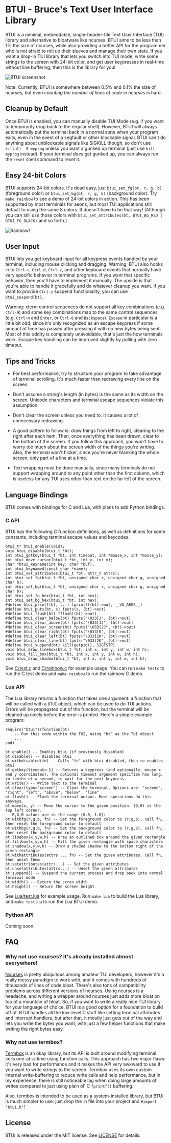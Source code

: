 # BTUI - Bruce's Text User Interface Library

BTUI is a minimal, embeddable, single-header-file Text User Interface (TUI)
library and alternative to bloatware like ncurses. BTUI aims to be less than 1%
the size of ncurses, while also providing a better API for the programmer who
is not afraid to roll up their sleeves and manage their own state. If you want
a drop-in TUI library that lets you switch into TUI mode, write some strings to
the screen with 24-bit color, and get user keypresses in real-time without line
buffering, then this is the library for you!

![BTUI screenshot](btui.png)

Note: Currently, BTUI is somewhere between 0.5% and 0.1% the size of ncurses,
but even *counting the number of lines of code in ncurses* is hard.

## Cleanup by Default

Once BTUI is enabled, you can manually disable TUI Mode (e.g. if you want to
temporarily drop back to the regular shell). However, BTUI will always
automatically put the terminal back in a normal state when your program exits,
even in the event of a segfault or other blockable signal. BTUI can't do
anything about unblockable signals like SIGKILL though, so don't use `killall
-9 myprog` unless you want a gunked up terminal (just use `kill myprog`
instead). If your terminal *does* get gunked up, you can always run the `reset`
shell command to reset it.

## Easy 24-bit Colors

BTUI supports 24-bit colors. It's dead easy, just `btui_set_fg(bt, r, g, b)`
(foreground color) or `btui_set_bg(bt, r, g, b)` (background color). Try `make
rainbow` to see a demo of 24-bit colors in action. This has been supported by
most terminals for aeons, but most TUI applications still default to using the
same 8 colors. It doesn't have to be that way! (Although you can still use
those colors with `btui_set_attributes(bt, BTUI_BG_RED | BTUI_FG_BLACK)` and so
forth.)

![Rainbow!](rainbow.png)

## User Input

BTUI lets you get keyboard input for all keypress events handled by your
terminal, including mouse clicking and dragging. Warning: BTUI also hooks in to
`Ctrl-c`, `Ctrl-d`, `Ctrl-z`, and other keyboard events that normally have very
specific behavior in terminal programs. If you want that specific behavior,
then you'll have to implement it manually. The upside is that you're able to
handle it gracefully and do whatever cleanup you want. If you want to provide
`Ctrl-z` suspend functionality, you can use `btui_suspend(bt)`.

Warning: xterm control sequences do not support all key combinations (e.g.
`Ctrl-9`) and some key combinations map to the same control sequences (e.g.
`Ctrl-m` and `Enter`, or `Ctrl-8` and `Backspace`). `Escape` in particular is a
little bit odd, since it's only recognized as an escape keypress if some amount
of time has passed after pressing it with no new bytes being sent. Most of this
oddity is completely unavoidable, that's just the how terminals work. Escape
key handling can be improved slightly by polling with zero timeout.

## Tips and Tricks

* For best performance, try to structure your program to take advantage of
  terminal scrolling. It's much faster than redrawing every line on the screen.

* Don't assume a string's length (in bytes) is the same as its width on the
  screen. Unicode characters and terminal escape sequences violate this
  assumption.

* Don't clear the screen unless you need to. It causes a lot of unnecessary
  redrawing.

* A good pattern to follow is: draw things from left to right, clearing to the
  right after each item. Then, once everything has been drawn, clear to the
  bottom of the screen. If you follow this approach, you won't have to worry
  too much about the screen width of the things you're writing. Also, the
  terminal won't flicker, since you're never blanking the whole screen, only
  part of a line at a time.

* Text wrapping must be done manually, since many terminals do not support
  wrapping around to any point other than the first column, which is useless
  for any TUI uses other than text on the far left of the screen.

## Language Bindings

BTUI comes with bindings for C and Lua, with plans to add Python bindings.

### C API

BTUI has the following C function definitions, as well as definitions for some
constants, including terminal escape values and keycodes.

    btui_t* btui_enable(void);
    void btui_disable(btui_t *bt);
    int btui_getkey(btui_t *bt, int timeout, int *mouse_x, int *mouse_y);
    int btui_move_cursor(btui_t *bt, int x, int y);
    char *btui_keyname(int key, char *buf);
    int btui_keynamed(const char *name);
    int btui_set_attributes(btui_t *bt, attr_t attrs);
    int btui_set_fg(btui_t *bt, unsigned char r, unsigned char g, unsigned char b);
    int btui_set_bg(btui_t *bt, unsigned char r, unsigned char g, unsigned char b);
    int btui_set_fg_hex(btui_t *bt, int hex);
    int btui_set_bg_hex(btui_t *bt, int hex);
    #define btui_printf(bt, ...) fprintf((bt)->out, __VA_ARGS__)
    #define btui_puts(bt, s) fputs(s, (bt)->out)
    #define btui_flush(bt) fflush((bt)->out)
    #define btui_clear_below(bt) fputs("\033[J", (bt)->out)
    #define btui_clear_above(bt) fputs("\033[1J", (bt)->out)
    #define btui_clear_screen(bt) fputs("\033[2J", (bt)->out)
    #define btui_clear_right(bt) fputs("\033[K", (bt)->out)
    #define btui_clear_left(bt) fputs("\033[1K", (bt)->out)
    #define btui_clear_line(bt) fputs("\033[2K", (bt)->out)
    #define btui_suspend(bt) kill(getpid(), SIGTSTP)
    void btui_draw_linebox(btui_t *bt, int x, int y, int w, int h);
    void btui_fill_box(btui_t *bt, int x, int y, int w, int h);
    void btui_draw_shadow(btui_t *bt, int x, int y, int w, int h);

See [C/test.c](C/test.c) and [C/rainbow.c](C/rainbow.c) for example usage. You
can run `make testc` to run the C test demo and `make rainbow` to run the
rainbow C demo.

### Lua API

The Lua library returns a function that takes one argument: a function that will
be called with a `BTUI` object, which can be used to do TUI actions. Errors will
be propagated out of the function, but the terminal will be cleaned up nicely
before the error is printed. Here's a simple example program:

    require("btui")(function(bt)
        -- Run this code within the TUI, using "bt" as the TUI object
        ...
    end)

    bt:enable() -- Enables btui (if previously disabled)
    bt:disable() -- Disables btui
    bt:withdisabled(fn) -- Calls "fn" with btui disabled, then re-enables btui
    bt:getkey(timeout=-1) -- Returns a keypress (and optionally, mouse x and y coordinates). The optional timeout argument specifies how long, in tenths of a second, to wait for the next keypress.
    bt:write() -- Write text to the terminal
    bt:clear(type="screen") -- Clear the terminal. Options are: "screen", "right", "left", "above", "below", "line"
    bt:flush() -- Flush the terminal output. Most operations do this anyways.
    bt:move(x, y) -- Move the cursor to the given position. (0,0) is the top left corner.
    -- R,G,B values are in the range [0.0, 1.0]:
    bt:withfg(r,g,b, fn) -- Set the foreground color to (r,g,b), call fn, then reset the foreground color to default
    bt:withbg(r,g,b, fn) -- Set the background color to (r,g,b), call fn, then reset the background color to default
    bt:linebox(x,y,w,h) -- Draw an outlined box around the given rectangle
    bt:fillbox(x,y,w,h) -- Fill the given rectangle with space characters
    bt:shadow(x,y,w,h) -- Draw a shaded shadow to the bottom right of the given rectangle
    bt:withattributes(attrs..., fn) -- Set the given attributes, call fn, then unset them
    bt:setattributes(attrs...) -- Set the given attributes
    bt:unsetattributes(attrs...) -- Unset the given attributes
    bt:suspend() -- Suspend the current process and drop back into normal terminal mode
    bt:width() -- Return the scren width
    bt:height() -- Return the screen height

See [Lua/test.lua](Lua/test.lua) for example usage. Run `make lua` to build the
Lua library, and `make testlua` to run the Lua BTUI demo.

### Python API

Coming soon.

## FAQ

### Why not use ncurses? It's already installed almost everywhere!

[Ncurses](https://invisible-island.net/ncurses/) is pretty ubiquitous among
amateur TUI developers, however it's a really messy paradigm to work with, and
it comes with hundreds of thousands of lines of code bloat. There's also tons
of compatibility problems across different versions of ncurses. Using ncurses
is a headache, and writing a wrapper around ncurses just adds more bloat on top
of a mountain of bloat. So, if you want to write a really nice TUI library for
your language of choice, BTUI is a good option for a foundation to build off
of. BTUI handles all the low-level C stuff like setting terminal attributes and
interrupt handlers, but after that, it mostly just gets out of the way and lets
you write the bytes you want, with just a few helper functions that make
writing the right bytes easy.

### Why not use termbox?

[Termbox](https://github.com/nsf/termbox) is an okay library, but its API is
built around modifying terminal cells one-at-a-time using function calls. This
approach has two major flaws: it's very bad for performance and it makes the
API very awkward to use if you want to write strings to the screen. Termbox
uses its own custom internal write-buffering to reduce write calls and help
performance, but in my experience, there is still noticeable lag when doing
large amounts of writes compared to just using plain ol' C `fprintf()`
buffering.

Also, termbox is intended to be used as a system-installed library, but BTUI is
much simpler to use: just drop the .h file into your project and `#import
"btui.h"`!

## License

BTUI is released under the MIT license. See [LICENSE](LICENSE) for details.

